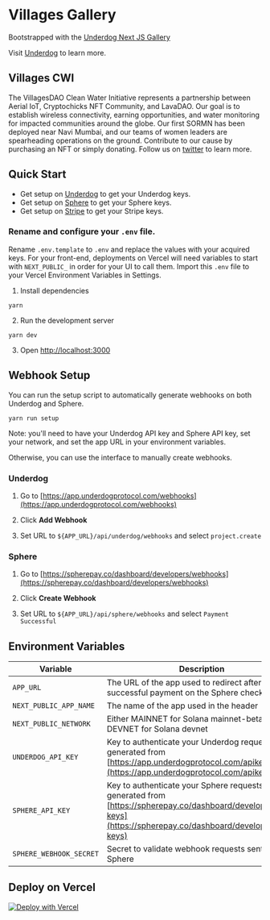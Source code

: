 # Villages Gallery

Bootstrapped with the [Underdog Next JS Gallery](https://github.com/UnderdogProtocol/underdog-nextjs-gallery)

Visit [Underdog](https://www.underdogprotocol.com/) to learn more.

## Villages CWI

The VillagesDAO Clean Water Initiative represents a partnership between Aerial IoT, Cryptochicks NFT Community, and LavaDAO. Our goal is to establish wireless connectivity, earning opportunities, and water monitoring for impacted communities around the globe. Our first SORMN has been deployed near Navi Mumbai, and our teams of women leaders are spearheading operations on the ground. Contribute to our cause by purchasing an NFT or simply donating. Follow us on [twitter](https://twitter.com/villagesdao) to learn more.

## Quick Start

  - Get setup on [Underdog](https://www.underdogprotocol.com/) to get your Underdog keys. 
  - Get setup on [Sphere](https://spherepay.co/) to get your Sphere keys. 
  - Get setup on [Stripe](https://stripe.com/) to get your Stripe keys.

### Rename and configure your `.env` file.

Rename `.env.template` to `.env` and replace the values with your acquired keys. For your front-end, deployments on Vercel will need variables to start with `NEXT_PUBLIC_` in order for your UI to call them. Import this `.env` file to your Vercel Environment Variables in Settings. 

1. Install dependencies

```
yarn
```

2. Run the development server

```
yarn dev
```

3. Open [http://localhost:3000](http://localhost:3000)

## Webhook Setup

You can run the setup script to automatically generate webhooks on both Underdog and Sphere.

```
yarn run setup
```

Note: you'll need to have your Underdog API key and Sphere API key, set your network, and set the app URL in your environment variables.

Otherwise, you can use the interface to manually create webhooks.

### Underdog

1. Go to [https://app.underdogprotocol.com/webhooks](https://app.underdogprotocol.com/webhooks)

2. Click **Add Webhook**

3. Set URL to `${APP_URL}/api/underdog/webhooks` and select `project.create`

### Sphere

1. Go to [https://spherepay.co/dashboard/developers/webhooks](https://spherepay.co/dashboard/developers/webhooks)

2. Click **Create Webhook**

3. Set URL to `${APP_URL}/api/sphere/webhooks` and select `Payment Successful`

## Environment Variables

| Variable | Description | Example
| --- | --- | --- |
| `APP_URL` | The URL of the app used to redirect after a successful payment on the Sphere checkout page | [https://gallery.underdogprotocol.com](https://gallery.underdogprotocol.com) |
| `NEXT_PUBLIC_APP_NAME` | The name of the app used in the header | Underdog Gallery |
| `NEXT_PUBLIC_NETWORK` | Either MAINNET for Solana mainnet-beta or DEVNET for Solana devnet  | DEVNET |
| `UNDERDOG_API_KEY` | Key to authenticate your Underdog requests generated from [https://app.underdogprotocol.com/apikeys](https://app.underdogprotocol.com/apikeys) | 1cc491851db99d.aasdfasdf342423524531242 |
| `SPHERE_API_KEY` | Key to authenticate your Sphere requests generated from [https://spherepay.co/dashboard/developers/api-keys](https://spherepay.co/dashboard/developers/api-keys) | secret_aasdfasdf342423524531242 |
| `SPHERE_WEBHOOK_SECRET` | Secret to validate webhook requests sent from Sphere | secret_123dsafdsafadsf |

## Deploy on Vercel

[![Deploy with Vercel](https://vercel.com/button)](https://vercel.com/new/clone?repository-url=https%3A%2F%2Fgithub.com%2FUnderdogProtocol%2Funderdog-nextjs-gallery&env=UNDERDOG_API_KEY,SPHERE_API_KEY,APP_URL,NEXT_PUBLIC_APP_NAME,NEXT_PUBLIC_NETWORK,SPHERE_WEBHOOK_SECRET&envDescription=You%20can%20grab%20your%20Underdog%20API%20Key&envLink=https%3A%2F%2Fapp.underdogprotocol.com)
